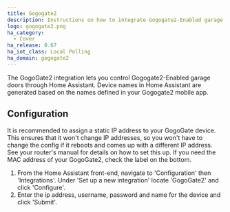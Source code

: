 ```yaml
---
title: Gogogate2
description: Instructions on how to integrate Gogogate2-Enabled garage door covers into Home Assistant.
logo: gogogate2.png
ha_category:
  - Cover
ha_release: 0.67
ha_iot_class: Local Polling
ha_domain: gogogate2
---
```


The GogoGate2 integration lets you control Gogogate2-Enabled garage doors through Home Assistant. Device names in Home Assistant are generated based on the names defined in your Gogogate2 mobile app.

## Configuration
<div class='note'>

  It is recommended to assign a static IP address to your GogoGate device. This ensures that it won't change IP addresses, so you won't have to change the config if it reboots and comes up with a different IP address. See your router's manual for details on how to set this up. If you need the MAC address of your GogoGate2, check the label on the bottom.

</div>

1. From the Home Assistant front-end, navigate to 'Configuration' then 'Integrations'. Under 'Set up a new integration' locate 'GogoGate2' and click 'Configure'.
2. Enter the ip address, username, password and name for the device and click 'Submit'.
